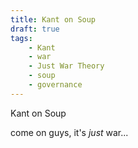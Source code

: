 ```yaml
---
title: Kant on Soup
draft: true
tags:
    - Kant
    - war
    - Just War Theory
    - soup
    - governance
---
```


Kant on Soup

come on guys, it's *just* war...
